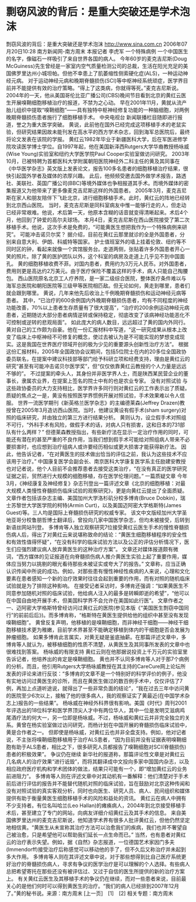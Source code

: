 # 剽窃风波的背后：是重大突破还是学术泡沫

剽窃风波的背后：是重大突破还是学术泡沫
http://www.sina.com.cn 2006年07月20日10:28 南方新闻网-南方周末
本报记者 李虎军
一个特殊病例
一个中国医生的名字，像磁石一样吸引了来自世界各国的病人。
今年60岁的麦克吉尼斯(Doug McGuiness)先生曾经是一家室内空气质量检测公司的总裁，生活在阳光充足的美国佛罗里达州小城坦帕。但他不幸患上了肌萎缩性侧索硬化症(ALS)，一种运动神经元病。
对于运动神经元病和晚期脊髓损伤(SCI)等中枢神经系统顽症，医学界目前并不能提供有效的治疗策略。“得上了这类病，你就得等死。”麦克吉尼斯说。
2004年的一天，他从美国哥伦比亚广播公司(CBS)晚间节目看到北京的黄红云医生开展嗅鞘细胞移植治疗的报道，不禁为之心动。
早在2001年11月，黄就从流产胎儿组织中提取“嗅鞘细胞”——具有独特中枢神经修复功能的一种脑细胞，对两例晚期脊髓损伤患者施行了细胞移植手术。
中央电视台
新闻联播栏目随即进行报道，誉之为重大医学突破。
黄说，此前他在国外已经完成这项移植手术的老鼠实验，但研究结果因故未能刊发在高水平的西方学术杂志，回到海军总医院后，最终将论文发表在该院的学报。
黄红云1982年毕业于新疆医科大学，后在军医进修学院攻读医学博士学位。自1997年起，他在美国新泽西Rutgers大学华裔教授杨咏威(Wise Young)实验室和纽约大学医学院Paul Cooper实验室做访问研究。
2003年10月，已被特聘为首都医科大学附属朝阳医院神经外二科主任的黄及其同事在《中华医学杂志》英文版上发表论文，报告100多名患者的细胞移植治疗结果，很快引起国外学者及媒体的浓厚兴趣。
此后，他频频受邀去国外做学术报告，路透社、美联社、英国广播公司(BBC)等境外媒体也争相报道其手术。而境外媒体的密集报道又为他带来了更多像麦克吉尼斯这样的外国患者。
2005年3月，麦克吉尼斯在家人和朋友陪伴下飞赴北京，进行细胞移植手术。此时，黄红云的阵地已经转到北京西山医院。
当时，麦克吉尼斯是同科室病友中惟一能够行走的人，但走动已经非常艰难。他说，术后第一天，他原本含糊的话音就变得清晰起来。术后4个月，他回到了钟爱的高尔夫球场。
本月4日，麦克吉尼斯在西山医院接受了第二次移植手术。他说，这次手术是免费的，“可能黄医生想把我作为一个特殊病例来研究”。
可能冲击诺贝尔奖？
据介绍，目前在黄红云那里就诊的全是外国患者，分别来自意大利、伊朗、科威特等国家。
护士值班室外的墙上挂着伦敦、纽约等不同时区的钟，看起来就像一个宾馆服务台。走道两侧，张贴着许多外国患者开心一笑的照片。除了黄的医护团队以外，这个科室的病房及走道上几乎见不到中国面孔。
黄的细胞移植收费不菲。对国内患者，费用约为3万元人民币。对外国患者，费用则更是高达约2万美元。由于医疗保险不覆盖这样的手术，病人只能自己掏腰包。
西山医院原名北京工人疗养院，是一家二级综合医院，整体医疗条件难以与海军总医院和朝阳医院等三级甲等医院相匹敌。但无论如何，黄走到哪里，患者们就会跟到哪里。
黄说，几年来他先后收治上千例晚期脊髓损伤和运动神经元病等患者。
其中，“已治疗的600余例国内外晚期脊髓损伤患者，均有不同程度的神经功能改善，70%以上患者生存质量有了很大提高”，“治疗的200余例运动神经元病患者，近期随访大部分患者病情逆转或保持稳定，彻底改变了该病神经功能恶化不可控制或逆转的悲观局面”。
如此庞大的病人数目，远远超过了黄的国内外同行。
黄对自己的工作颇为自豪。他在一份汇报材料中写道，“这一研究成果从根本上改变了临床上中枢神经不可修复的概念，使过去被认为是不可能实现的梦想变成现实。这是我国在世界医疗领域开创的极为少见的重要源头创新性治疗方法”。
根据这份汇报材料，2005年全国政协会议期间，包括5位院士在内的20多位全国政协委员联名，在提案中建议科技部等部门给予科研立项和经费支持，理由是黄红云的研究“甚至有可能冲击诺贝尔医学奖”，但“仅仅依靠黄红云教授的个人力量是远远不够的”。
不过提案的牵头人，其身份并非医学界人士，而是陕西某民营企业的董事长，隶属农业界，在提案上签名的院士中有的也是农业专家。
没有对照试验
与这些政协委员的大力支持相比，医学界许多同行则对黄红云的工作表示出了质疑。
质疑的焦点之一是，黄没有按照医学界惯例开展对照试验，手术效果难以令人信服。
世界一流医学期刊《新英格兰医学杂志》的主编德莱森(Jeffrey Drazen)教授曾在2005年3月造访西山医院。当时，他建议黄设有假手术(sham surgery)对照的临床研究，并由独立的第三方进行结果分析。
黄则认为，设立假手术对照组不可行，“外科手术有风险，做假手术的话，对病人只有损害，这和日本的731部队有什么两样？”
但德莱森教授指出，有些新疗法在显示一定治疗作用的同时，可能还有潜在的甚至严重的不良作用，当我们想到假手术可能给对照组病人带来不必要损害时，也应想到治疗组病人或许要经历相似或更大损害才能获得新疗法。
因此，他告诉记者，“在对黄医生的技术做出恰当的评估之前，我认为这些技术不应该用于治疗。”
中国康复医学会副会长、南京医科大学康复医学系主任励建安教授也对记者说，他个人目前不会推荐患者去接受这类治疗，“在没有真正的医学研究证据之前，贸然进行大规模的细胞移植，存在医学伦理问题。”
一篇质疑文章
今年3月，《神经康复及神经修复》杂志刊登出一篇评述文章《北京的细胞移植：对最大规模人类慢性脊髓损伤临床试验的观察研究》，更是向黄红云提出了全面质疑。
文章作者包括该杂志主编、美国加州大学洛杉矶分校多博肯(Bruce Dobkin)，瑞士苏黎世大学医学院的柯特(Armin Curt)，以及美国迈阿密大学格斯特(James Guest)等。三人均是国际上脊髓损伤研究的权威专家。
该文中文版经加州大学圣地亚哥分校鲁朋哲博士翻译后，曾投向几家中国医学杂志，但均未被接受，后转到新语丝网站刊登。
多博肯等人独立观察研究7位接受黄红云医生手术的慢性脊髓损伤病人后，得出了对黄红云来说堪称致命的结论：“黄医生细胞移植程序的安全性和有效性值得怀疑”，“在没有科学的临床试验方法以及公正的评估分析情况下，医生们应强烈建议病人放弃黄医生的这种治疗方案”。
文章还对媒体报道颇有微词，“西方媒体的见证报道在向脊髓损伤病人推介黄医生实验上起了重要作用，媒体应当努力以挑剔的眼光看待那些未被证实或夸大了的报告。”
文章称，应当正确认识传闻中所说的成功。例如，对那些患有慢性神经性疾病的人来说，心理和文化要素在患者感知一个新的治疗效果时往往会起到重要的作用，而有对照的随机临床试验就是为了排除这种影响。
在接受记者采访时，多博肯还强调：“如果黄医生不同意参加随机对照的临床试验，他给病人注入的最多是转瞬即逝的希望”，“他可以在中国自由地开展手术，但美国科学界不会允许在美国如此行医”。
文章作者之一、迈阿密大学格斯特曾经访问过黄红云的医院(参见本版《“美国医生剽窃中国同行”的前前后后》)。而多博肯称，“格斯特在黄医生提供给他的组织中甚至没有发现嗅鞘细胞”。
黄曾反复声明，他移植的是嗅鞘细胞，而非神经干细胞——神经干细胞移植技术更为稚嫩，目前学术界甚至不能确定移植到体内的干细胞是否会发展为肿瘤细胞。
如果多博肯此言属实，对黄无疑是釜底抽薪。在那篇评述文章中，多博肯等人就认为，被移植细胞的性质不清楚，从黄医生及其同事所发表的文章中也很难找到答案。
杨咏威的有限支持
黄红云则在他那据说投资上千万元的实验室里告诉记者，他培养出的肯定是嗅鞘细胞。
黄也并不认同多博肯等人对于那7个病例的分析。而且，他引用Rutgers大学杨咏威教授在其主持的CareCure网上论坛所发表的评论来进行反驳：“多博肯的文章不是一个特别好的科学评价的例子，他没有实地访问过黄医生的诊所，而且在黄医生做过的数百例手术中，仅仅评估了7例，再加上点道听途说，就得出了一些非常负面的结论”，“我在过去三年中访问黄的医院至少6次以上，接触了他的很多病人，我的观察证实了黄最近(在中国学术杂志上)报告的一些结果”。
杨咏威在神经外科界很有影响。美国《时代》周刊2001年评选出的18位科学和医学界顶尖人才中有两位华人，其中一位是发明艾滋病鸡尾酒疗法的何大一，另一位即是杨咏威。不过，杨咏威和黄红云并非完全独立的关系。黄曾在杨实验室做过访问研究，而杨计划在中国开展的脊髓损伤临床试验中，黄是合作者之一。
但即使是杨咏威，对黄红云也并非全盘支持。例如，他对记者说，不主张将嗅鞘细胞移植用于治疗ALS患者，“因为目前并没有证据表明嗅鞘细胞有助于ALS患者，相比之下，很多研究人员都报告了嗅鞘细胞对SCI(脊髓损伤)患者的积极效果”。
争议仍在继续
新华社的报道称，那篇评论性文章是对黄红云几名病人的治疗效果“进行诋毁”，而将其翻译成中文投向多家中国国内杂志，以及相应政府医疗机构和学术团体的做法，结果只可能有一个，即“增加黄红云的业务前进阻力”。
多博肯等人则在评述文章中对其动机有一番解释：他们清楚对于手术前后进行评估的报告并不能替代随机对照的临床试验，旨在鼓励对北京这种传闻和没有对照试验的真实客观分析，同时也向医生、研究人员、病人、民间组织和媒体提供有助于衡量黄医生细胞移植手术的风险和益处的资讯。
黄红云在病人中拥有不少支持者。有位名叫哈兰(Leo Hallan)的瘫痪病人，2004年到北京接受移植手术后，甚至建立了专门的网站，向病友详细介绍黄红云及其手术的信息。
来自美国佛罗里达州的麦克吉尼斯说，他知道学术界有很多人批评黄红云，但他仍然坚定地相信黄。“黄医生从未宣称其治疗方法可以治愈我们的疾病，我们也并不奢望自己被治愈，只是希望他可以帮助我们延长一点生命而已。”
当然，也有患者对黄红云的治疗表示失望。例如，据《自然》杂志报道，一位德国艺术家因门多夫(Immendorff)接受治疗后称感觉可以移动他的手了，但不久后又称治疗并未起到多大作用。
多博肯等人则在其评述文章中说，对于那些想得到比自己医疗系统更好治疗的脊髓损伤病人，寻求有争议的医学治疗是可以理解的个人选择。有些病人总把希望寄托在那些还没有被评估过、又过于自信的医生所提供的新的治疗方案上。
有关黄红云医生及其移植手术的争议仍在继续，而对一些患者来说，目前最关心的是他们何时可以得到黄医生的治疗。“我们的病人已经排到2007年12月了。”黄的秘书说。来源：南方周末
[上一页]　[1]　[2]
相关专题：南方周末 

